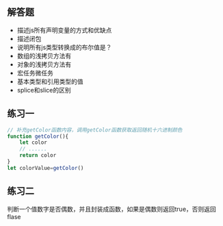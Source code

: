 ## 解答题
- 描述js所有声明变量的方式和优缺点
- 描述闭包
- 说明所有js类型转换成的布尔值是？
- 数组的浅拷贝方法有
- 对象的浅拷贝方法有
- 宏任务微任务
- 基本类型和引用类型的值
- splice和slice的区别

## 练习一
```js
// 补充getColor函数内容，调用getColor函数获取返回随机十六进制颜色
function getColor(){
    let color
    // ......
    return color
}
let colorValue=getColor()
```
## 练习二
判断一个值数字是否偶数，并且封装成函数，如果是偶数则返回true，否则返回flase

